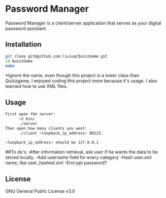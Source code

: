 # Password Manager
Password Manager is a client/server application that serves as your digital password assistant.

## Installation

```bash
git clone git@github.com:liviuq/QuizzGame.git
cd QuizzGame
make
```
*Ignore the name, even though this project is a lower class than Quizzgame, I enjoyed coding this project more because it's usage. I also learned how to use XML files. 
## Usage

```bash
First open the server: 
      cd bin/
      ./server
Then open how many clients you want:
      ./client <loopback_ip_address> 60123.

<loopback_ip_address> should be 127.0.0.1
```

##To do's
-After information retrieval, ask user if he wants the data to be stored locally.
-Add username field for every category
-Hash user.xml name, like user_hashed.xml
-Encrypt password?

## License
GNU General Public License v3.0
